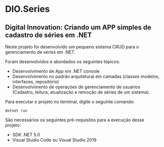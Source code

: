 # DIO.Series
<h2>Digital Innovation: Criando um APP simples de cadastro de séries em .NET</h2>

Neste projeto foi desenvolvido um pequeno sistema CRUD para o gerenciamento de séries em .NET.

Foram desenvolvidos e abordados os seguintes tópicos:

* Desenvolvimento de App em .NET console
* Desenvolvimento no padrão arquitetural em camadas (classes modelos, interfaces, repositório)
* Desenvolvimento de operações de gerenciamento de usuários (Cadastro, leitura, atualização e remoção de séries de um sistema).


Para executar o projeto no terminal, digite o seguinte comando:

```shell script
dotnet run
```
São necessários os seguintes pré-requisitos para a execução desse projeto:

* SDK .NET 5.0
* Visual Studio Code ou Visual Studio 2019






